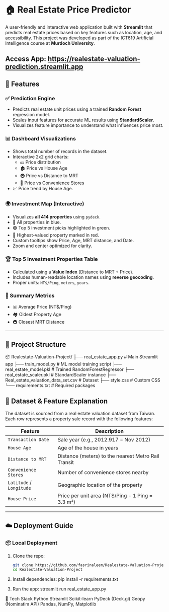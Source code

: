 # 🏠 Real Estate Price Predictor

A user-friendly and interactive web application built with **Streamlit** that predicts real estate prices based on key features such as location, age, and accessibility. This project was developed as part of the ICT619 Artificial Intelligence course at **Murdoch University**.

Access App: https://realestate-valuation-prediction.streamlit.app
---

## 🚀 Features

### ✅ Prediction Engine
- Predicts real estate unit prices using a trained **Random Forest** regression model.
- Scales input features for accurate ML results using **StandardScaler**.
- Visualizes feature importance to understand what influences price most.

### 📊 Dashboard Visualizations
- Shows total number of records in the dataset.
- Interactive 2x2 grid charts:
  - 💵 Price distribution
  - 🏚️ Price vs House Age
  - 🚇 Price vs Distance to MRT
  - 🏪 Price vs Convenience Stores
- 📈 Price trend by House Age.

### 🌍 Investment Map (Interactive)
- Visualizes **all 414 properties** using `pydeck`.
- 🔵 All properties in blue.
- 🟢 Top 5 investment picks highlighted in green.
- 🔴 Highest-valued property marked in red.
- Custom tooltips show Price, Age, MRT distance, and Date.
- Zoom and center optimized for clarity.

### 🏆 Top 5 Investment Properties Table
- Calculated using a **Value Index** (Distance to MRT ÷ Price).
- Includes human-readable location names using **reverse geocoding**.
- Proper units: `NT$/Ping`, `meters`, `years`.

### 📌 Summary Metrics
- 📊 Average Price (NT$/Ping)
- 🏘️ Oldest Property Age
- 🚇 Closest MRT Distance

---

## 📂 Project Structure
📦 Realestate-Valuation-Project/ ├── real_estate_app.py # Main Streamlit app ├── train_model.py # ML model training script ├── real_estate_model.pkl # Trained RandomForestRegressor ├── real_estate_scaler.pkl # StandardScaler instance ├── Real_estate_valuation_data_set.csv # Dataset ├── style.css # Custom CSS └── requirements.txt # Required packages


## 🧪 Dataset & Feature Explanation

The dataset is sourced from a real estate valuation dataset from Taiwan. Each row represents a property sale record with the following features:

| Feature                     | Description                                             |
|----------------------------|---------------------------------------------------------|
| `Transaction Date`         | Sale year (e.g., 2012.917 = Nov 2012)                   |
| `House Age`                | Age of the house in years                               |
| `Distance to MRT`          | Distance (meters) to the nearest Metro Rail Transit     |
| `Convenience Stores`       | Number of convenience stores nearby                     |
| `Latitude` / `Longitude`   | Geographic location of the property                     |
| `House Price`              | Price per unit area (NT$/Ping - 1 Ping = 3.3 m²)        |

---

## ☁️ Deployment Guide

### 📦 Local Deployment

1. Clone the repo:
   ```bash
   git clone https://github.com/fasrinaleem/Realestate-Valuation-Project.git
   cd Realestate-Valuation-Project

2. Install dependencies:
   pip install -r requirements.txt

3. Run the app:
   streamlit run real_estate_app.py


🧪 Tech Stack
        Python
        Streamlit
        Scikit-learn
        PyDeck (Deck.gl)
        Geopy (Nominatim API)
        Pandas, NumPy, Matplotlib
